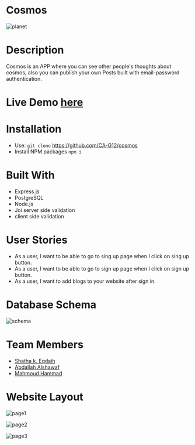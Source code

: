 # Cosmos
![planet](https://user-images.githubusercontent.com/77805478/187758861-46dba9ee-f7cc-4c2b-a040-3eeee8ac9c7a.png)

# Description
Cosmos is an APP where you can see other people's thoughts about cosmos, also you can publish your own Posts built with email-password authentication.

# Live Demo [here]()

# Installation
- Use: ```git clone``` https://github.com/CA-G12/cosmos
- Install NPM packages ```npm i```

# Built With
- Express.js
- PostgreSQL
- Node.js
- Joi server side validation
- client side validation

 
 # User Stories
 - As a user, I want to be able to go to sing up page when I click on sing up button.
- As a user, I want to be able to go to sign up page when I click on sign up button.
- As a user, I want to add blogs to your website after sign in.


# Database Schema
![schema](https://user-images.githubusercontent.com/77805478/187756770-c51c68e5-0d36-46ce-b8ec-92c2b6be99dc.png)



# Team Members
- [Shatha k. Eqdaih](https://github.com/shathakh) 
- [Abdallah Alshawaf](https://github.com/abdallah-alshawaf)
- [Mahmoud Hammad](https://github.com/mahmoudhammad309)

# Website Layout


![page1](https://user-images.githubusercontent.com/77805478/187755673-25917755-1562-4bf9-a013-919b3a6e832f.jpg)

![page2](https://user-images.githubusercontent.com/77805478/187755880-2f88a589-0f97-4b7a-a54e-2cf7fd4fd023.jpg)

![page3](https://user-images.githubusercontent.com/77805478/187756014-bfa31486-ee19-48ea-b238-0e3e9e9b7a4e.jpg)

